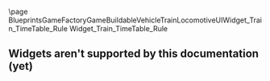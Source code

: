 \page BlueprintsGameFactoryGameBuildableVehicleTrainLocomotiveUIWidget_Train_TimeTable_Rule Widget_Train_TimeTable_Rule
## Widgets aren't supported by this documentation (yet)
